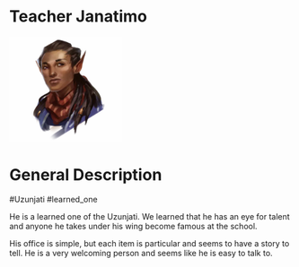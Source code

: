 # Teacher Janatimo

<img src="images/teacher-janatimo.actor.webp"  alt="Giant Fly" width="200" />

# General Description

#Uzunjati
#learned_one

He is a learned one of the Uzunjati.  We learned that he has an eye for talent and anyone he takes under his wing become famous at the school.

His office is simple, but each item is particular and seems to have a story to tell.  He is a very welcoming person and seems like he is easy to talk to.
